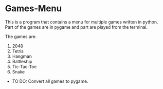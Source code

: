 # Games-Menu

This is a program that contains a menu for multiple games written in python.
Part of the games are in pygame and part are played from the terminal.

The games are:
1. 2048
2. Tetris
3. Hangman
4. Battleship
5. Tic-Tac-Toe
6. Snake


* TO DO: Convert all games to pygame.

